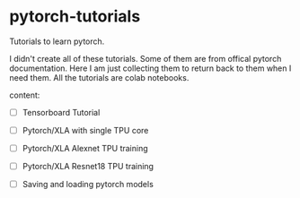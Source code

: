 # pytorch-tutorials
Tutorials to learn pytorch.

I didn't create all of these tutorials. Some of them are from offical pytorch documentation. Here I am just collecting them to return back to them when I need them. All the tutorials are colab notebooks. 

content:
- [ ] Tensorboard Tutorial
- [ ] Pytorch/XLA with single TPU core
- [ ] Pytorch/XLA Alexnet TPU training
- [ ] Pytorch/XLA Resnet18 TPU training
- [ ] Saving and loading pytorch models


